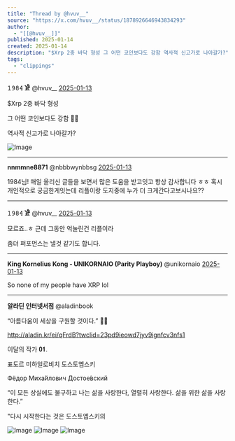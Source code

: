 ```yaml
---
title: "Thread by @hvuv__"
source: "https://x.com/hvuv__/status/1878926646943834293"
author:
  - "[[@hvuv__]]"
published: 2025-01-14
created: 2025-01-14
description: "$Xrp 2중 바닥 형성 그 어떤 코인보다도 강함 역사적 신고가로 나아갈가?"
tags:
  - "clippings"
---
```

**𝟷𝟿𝟾𝟺 𓁁** @hvuv\_\_ [2025-01-13](https://x.com/hvuv__/status/1878926646943834293)

$Xrp 2중 바닥 형성

그 어떤 코인보다도 강함 💪🏻

역사적 신고가로 나아갈가?

![Image](https://pbs.twimg.com/media/GhNJ04aacAAe-Oi?format=jpg&name=large)

---

**nnmmne8871** @nbbbwynbbsg [2025-01-13](https://x.com/nbbbwynbbsg/status/1878952095967252752)

1984님! 매일 올리신 글들을 보면서 많은 도움을 받고잇고 항상 감사합니다 ㅎㅎ 혹시 개인적으로 궁금한게잇는데 리플이랑 도지중에 누가 더 크게간다고보시나요??

---

**𝟷𝟿𝟾𝟺 𓁁** @hvuv\_\_ [2025-01-13](https://x.com/hvuv__/status/1878954622548898183)

모르죠..ㅎ 근데 그동안 억눌린건 리플이라

좀더 퍼포먼스는 낼것 같기도 합니다.

---

**King Kornelius Kong - UNIKORNAIO (Parity Playboy)** @unikornaio [2025-01-13](https://x.com/unikornaio/status/1878952159443927460)

So none of my people have XRP lol

---

**알라딘 인터넷서점** @aladinbook

“아름다움이 세상을 구원할 것이다.” ✍🏻

http://aladin.kr/ei/qFrdB?twclid=23pd9ieowd7jyv9ignfcv3nfs1

이달의 작가 𝟎𝟏.

표도르 미하일로비치 도스토옙스키

Фёдор Миха́йлович Достое́вский

“이 모든 상실에도 불구하고 나는 삶을 사랑한다, 열렬히 사랑한다. 삶을 위한 삶을 사랑한다.”

"다시 시작한다는 것은 도스토옙스키의

![Image](https://pbs.twimg.com/media/GglAP5TaUAAXaSl?format=jpg&name=large) ![Image](https://pbs.twimg.com/media/GglAP5AaIAAWKFq?format=jpg&name=large) ![Image](https://pbs.twimg.com/media/GglAP5Ba4AAoPKj?format=jpg&name=large)